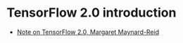 
# TensorFlow 2.0 introduction

- [ Note on TensorFlow 2.0, Margaret Maynard-Reid](https://medium.com/tensorflow/testing-for-tensorflow-2-0-2db0d17c37f0)
